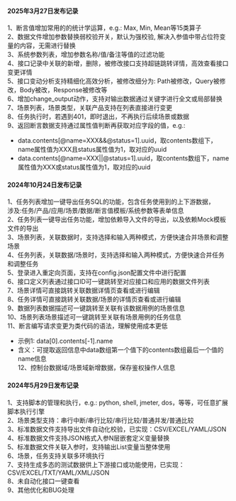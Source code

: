 #### 2025年3月27日发布记录
1、断言值增加常用的的统计学运算，e.g.: Max, Min, Mean等15类算子   
2、数据文件增加参数替换弱校验开关，默认为强校验, 解决入参值中带占位符变量的内容，无需进行替换  
3、系统参数列表，增加参数名称/值/备注等值的过滤功能  
4、接口记录中关联的新增，删除，被修改接口支持超链跳转详情，高效查看接口变更详情  
5、接口变动分析支持精细化高效分析，被修改细分为: Path被修改，Query被修改，Body被改，Response被修改等  
6、增加change_output动作，支持对输出数据通过关键字进行全文或局部替换  
7、场景列表，场景类型，关联产品支持在列表直接进行变更  
8、任务执行时，若遇到401，即时退出，不再执行后续场景或数据  
9、返回断言数据支持通过属性值判断再获取对应字段的值，e.g.:  
   - data.contents[@name=XXX&&@status=1].uuid，取contents数组下，name属性值为XXX且status属性值为1，取对应的uuid  
   - data.contents[@name=XXX||@status=1].uuid，取contents数组下，name属性值为XXX或status属性值为1，取对应的uuid

#### 2024年10月24日发布记录
1、任务列表增加一键导出任务SQL的功能，包含任务使用到的上下游数据，  
   涉及:任务/产品/应用/场景/数据/断言值模板/系统参数等表单信息       
2、任务列表一键导出任务功能，增加依赖导入文件的导出，以及依赖Mock模板文件的导出  
3、场景列表，关联数据时，支持选择和输入两种模式，方便快速合并场景和调整场景  
4、任务列表，关联数据/场景时，支持选择和输入两种模式，方便快速合并任务和调整任务  
5、登录进入重定向页面，支持在config.json配置文件中进行配置  
6、接口定义列表通过接口ID可一键跳转至对应接口和应用的数据文件列表  
7、场景详情可直接跳转关联数据详情页查看或进行编辑  
8、任务详情可直接跳转关联数据/场景的详情页查看或进行编辑  
9、数据列表数据描述可一键跳转至关联有该数据用例的场景信息  
10、场景列表场景描述可一键跳转至关联有场景用例的任务信息  
11、断言编写请求变更为类代码的语法，理解使用成本更低  
   - 示例1: data[0].contents[-1].name    
   - 含义：可提取返回信息中data数组第一个值下的contents数组最后一个值的name信息    
12、控制台数据域/场景域新增数据，保存鉴权操作人信息  

#### 2024年5月29日发布记录
1、支持脚本的管理和执行，e.g.: python, shell, jmeter, dos，等等，可任意扩展脚本执行引擎  
2、场景类型支持：串行中断/串行比较/串行比较/普通并发/普通比较  
3、标准数据文件支持导出文件自动化校验，已实现：CSV/EXCEL/YAML/JSON  
4、标准数据文件支持JSON格式入参N层嵌套定义变量替换  
5、标准数据文件关联入参时，支持输出List变量当整体使用  
6、场景，任务支持关联多环境执行  
7、支持生成多态的测试数据供上下游接口或功能使用，已实现：CSV/EXCEL/TXT/YAML/XML/JSON  
8、未自动化接口一键查看  
9、其他优化和BUG处理  